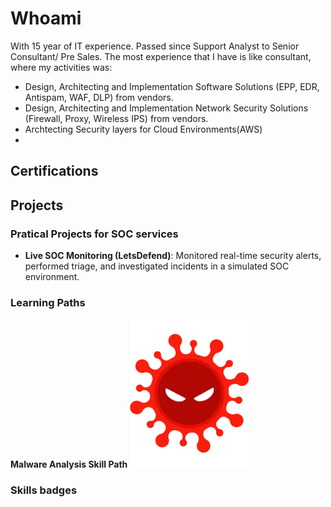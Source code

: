 # Whoami
With 15 year of IT experience. Passed since Support Analyst to Senior Consultant/ Pre Sales. 
The most experience that I have is like consultant, where my activities was:
* Design, Architecting and Implementation Software Solutions (EPP, EDR, Antispam, WAF, DLP) from vendors.
* Design, Architecting and Implementation Network Security Solutions (Firewall, Proxy, Wireless IPS) from vendors.
* Archtecting Security layers for Cloud Environments(AWS)
* 

## Certifications



## Projects
### Pratical Projects for SOC services
* **Live SOC Monitoring (LetsDefend)**: Monitored real-time security alerts, performed triage, and investigated
incidents in a simulated SOC environment.
### Learning Paths
**Malware Analysis Skill Path**
![Malware Analysis Skill Path](./badges/malware-analys-skill-path.png)
### Skills badges
